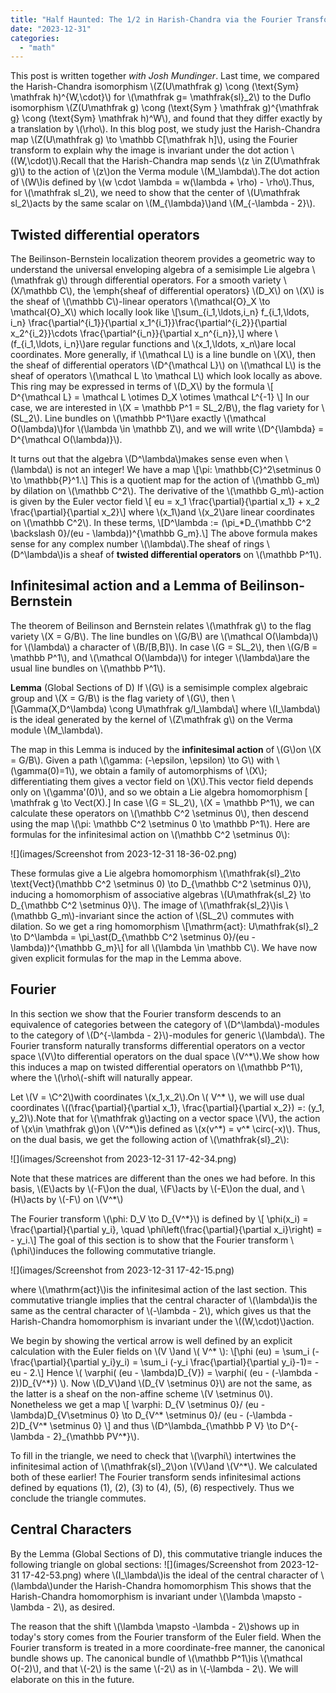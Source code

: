 ```yaml
---
title: "Half Haunted: The 1/2 in Harish-Chandra via the Fourier Transform"
date: "2023-12-31"
categories: 
  - "math"
---
```


This post is written together *with Josh Mundinger*. Last time, we compared the Harish-Chandra isomorphism \\(Z(U\mathfrak g) \cong (\text{Sym} \mathfrak h)^{W,\cdot}\\) for \\(\mathfrak g=  \mathfrak{sl}\_2\\) to the Duflo isomorphism \\(Z(U\mathfrak g) \cong (\text{Sym } \mathfrak g)^{\mathfrak g} \cong (\text{Sym} \mathfrak h)^W\\), and found that they differ exactly by a translation by \\(\rho\\). In this blog post, we study just the Harish-Chandra map \\(Z(U\mathfrak g) \to \mathbb C[\mathfrak h]\\), using the Fourier transform to explain why the image is invariant under the dot action \\((W,\cdot)\\).Recall that the Harish-Chandra map sends \\(z \in Z(U\mathfrak g)\\) to the action of \\(z\\)on the Verma module \\(M_\lambda\\).The dot action of \\(W\\)is defined by \\(w \cdot \lambda = w(\lambda + \rho) - \rho\\).Thus, 
for \\(\mathfrak sl_2\\), we need to show that the center of \\(U\mathfrak sl_2\\)acts by the same scalar on \\(M_{\lambda}\\)and \\(M_{-\lambda - 2}\\).

## Twisted differential operators
The Beilinson-Bernstein localization theorem provides a geometric way to understand the universal enveloping algebra of a semisimple Lie algebra \\(\mathfrak g\\) through differential operators.
For a smooth variety \\(X/\mathbb C\\), the \emph{sheaf of differential operators} \\(D_X\\) on \\(X\\) is the sheaf of \\(\mathbb C\\)-linear operators \\(\mathcal{O}\_X \to \mathcal{O}\_X\\) which locally look like 
\\[\sum_{i\_1,\ldots,i\_n} f_{i\_1,\ldots, i\_n} \frac{\partial^{i\_1}}{\partial x\_1^{i\_1}}\frac{\partial^{i\_2}}{\partial x\_2^{i\_2}}\cdots \frac{\partial^{i\_n}}{\partial x\_n^{i_n}},\\]
where \\(f_{i\_1,\ldots, i\_n}\\)are regular functions and \\(x_1,\ldots, x_n\\)are local coordinates.
More generally, if \\(\mathcal L\\) is a line bundle on \\(X\\), then the sheaf of differential operators \\(D^{\mathcal L}\\) on \\(\mathcal L\\) is the sheaf of operators \\(\mathcal L \to \mathcal L\\) which look locally as above. This ring may be expressed in terms of \\(D_X\\) by the formula 
\\[ D^{\mathcal L}  = \mathcal L \otimes D_X \otimes \mathcal L^{-1} \\]
In our case, we are interested in \\(X = \mathbb P^1 = SL_2/B\\), the flag variety for \\(SL_2\\).
Line bundles on \\(\mathbb P^1\\)are exactly \\(\mathcal O(\lambda)\\)for \\(\lambda \in \mathbb Z\\),
and we will write \\(D^{\lambda} = D^{\mathcal O(\lambda)}\\).

It turns out that the algebra \\(D^\lambda\\)makes sense even when \\(\lambda\\) is not an integer!
We have a map 
\\[\pi: \mathbb{C}^2\setminus 0 \to \mathbb{P}^1.\\]
This is a quotient map for the action of \\(\mathbb G_m\\) by dilation on \\(\mathbb C^2\\).
The derivative of the \\(\mathbb G_m\\)-action is given by the Euler vector field 
\\[ eu = x_1 \frac{\partial}{\partial x_1} + x_2 \frac{\partial}{\partial x_2}\\]
where \\(x_1\\)and \\(x_2\\)are linear coordinates on \\(\mathbb C^2\\).
In these terms,
\\[D^\lambda := (\pi_*D_{\mathbb C^2 \backslash 0}/(eu - \lambda))^{\mathbb G_m}.\\]
The above formula makes sense for any complex number \\(\lambda\\).The sheaf of rings \\(D^\lambda\\)is a sheaf of **twisted differential operators** on \\(\mathbb P^1\\).

## Infinitesimal action and a Lemma of Beilinson-Bernstein

The theorem of Beilinson and Bernstein relates \\(\mathfrak g\\) to the flag variety \\(X = G/B\\).
The line bundles on \\(G/B\\) are \\(\mathcal O(\lambda)\\) for \\(\lambda\\) a character of \\(B/[B,B]\\). 
In case \\(G = SL_2\\), then \\(G/B = \mathbb P^1\\), and \\(\mathcal O(\lambda)\\) for integer \\(\lambda\\)are the usual line bundles on \\(\mathbb P^1\\).


**Lemma** (Global Sections of D)
    If \\(G\\) is a semisimple complex algebraic group and \\(X = G/B\\) is the flag variety of \\(G\\), then 
    \\[\Gamma(X,D^\lambda) \cong U\mathfrak g/I_\lambda\\]
    where \\(I_\lambda\\) is the ideal generated by the kernel of \\(Z\mathfrak g\\) on the Verma module \\(M_\lambda\\).

The map in this Lemma is induced by the **infinitesimal action** of \\(G\\)on \\(X = G/B\\).
Given a path \\(\gamma: (-\epsilon, \epsilon) \to G\\) with \\(\gamma(0)=1\\), we obtain a family of automorphisms of \\(X\\); differentiating them gives a vector field on \\(X\\).This vector field depends only on \\(\gamma'(0)\\), and so we obtain a Lie algebra homomorphism
\[ \mathfrak g \to Vect(X).\]
In case \\(G = SL_2\\), \\(X = \mathbb P^1\\), we can calculate these operators on \\(\mathbb C^2 \setminus 0\\), then descend using the map \\(\pi: \mathbb C^2 \setminus 0 \to \mathbb P^1\\).
Here are formulas for the infinitesimal action on \\(\mathbb C^2 \setminus 0\\):

![](images/Screenshot from 2023-12-31 18-36-02.png) 

These formulas give a Lie algebra homomorphism \\(\mathfrak{sl}\_2\to \text{Vect}(\mathbb C^2 \setminus 0) \to D\_{\mathbb C^2 \setminus 0}\\),
inducing a homomorphism of associative algebras \\(U\mathfrak{sl\_2} \to D_{\mathbb C^2 \setminus 0}\\).
The image of \\(\mathfrak{sl_2}\\)is \\(\mathbb G_m\\)-invariant since the action of \\(SL_2\\) commutes with dilation.
So we get a ring homomorphism
\\[\mathrm{act}: U\mathfrak{sl}\_2 \to D^\lambda = \pi_\ast(D_{\mathbb C^2 \setminus 0}/(eu - \lambda))^{\mathbb G_m}\\]
for all \\(\lambda \in \mathbb C\\).
We have now given explicit formulas for the map in the Lemma above.


## Fourier
In this section we show that the Fourier transform descends to an equivalence of categories between the category of \\(D^\lambda\\)-modules to the category of \\(D^{-\lambda - 2}\\)-modules for generic \\(\lambda\\). The Fourier transform naturally transforms differential operators on a vector space \\(V\\)to differential operators on the dual space \\(V^\*\\).We show how this induces a map on twisted differential operators on \\(\mathbb P^1\\), where the \\(\rho\\(-shift will naturally appear.

Let \\(V = \C^2\\)with coordinates \\(x_1,x_2\\).On \\( V^\* \\), we will use dual coordinates  \\((\frac{\partial}{\partial x_1}, \frac{\partial}{\partial x_2}) =: (y_1, y_2)\\).Note that for \\(\mathfrak g\\)acting on a vector space \\(V\\), the action of \\(x\in \mathfrak g\\)on \\(V^*\\)is defined as \\(x(v^\*) = v^\* \circ(-x)\\).
Thus, on the dual basis, we get the following action of \\(\mathfrak{sl}_2\\):

![](images/Screenshot from 2023-12-31 17-42-34.png)


Note that these matrices are different than the ones we had before. In this basis, \\(E\\)acts by \\(-F\\)on the dual, \\(F\\)acts by \\(-E\\)on the dual, and \\(H\\)acts by \\(-F\\) on \\(V^*\\)

The Fourier transform \\(\phi: D_V \to D_{V^*}\\) is defined by 
\\[ \phi(x_i) = \frac{\partial}{\partial y_i}, \quad \phi\left(\frac{\partial}{\partial x_i}\right) = - y_i.\\]
The goal of this section is to show that the Fourier transform \\(\phi\\)induces the following commutative triangle.

![](images/Screenshot from 2023-12-31 17-42-15.png)

where \\(\mathrm{act}\\)is the infinitesimal action of the last section.
This commutative triangle implies that the central character of \\(\lambda\\)is the same as the central character of \\(-\lambda - 2\\), which gives us that the Harish-Chandra homomorphism is invariant under the \\((W,\cdot)\\)action.

We begin by showing the vertical arrow is well defined by an explicit calculation with the Euler fields on \\(V \\)and \\( V^* \\):
\\[\phi (eu) = \sum_i (-\frac{\partial}{\partial y\_i}y\_i) = \sum_i (-y_i \frac{\partial}{\partial y_i}-1)= -eu - 2.\\]
Hence \\( \varphi( (eu - \lambda)D\_{V}) = \varphi( (eu - (-\lambda - 2))D\_{V^\*}) \\).
Now \\(D_V\\)and \\(D_{V \setminus 0}\\) are not the same, as the latter is a sheaf on the non-affine scheme \\(V \setminus 0\\). Nonetheless we get a map
\\[ \varphi: D_{V \setminus 0}/ (eu - \lambda)D_{V\setminus 0} \to D_{V^* \setminus 0}/ (eu - (-\lambda - 2)D_{V^* \setminus 0} \\]
and thus \\(D^\lambda_{\mathbb P V} \to D^{-\lambda - 2}_{\mathbb PV^*}\\).

To fill in the triangle, we need to check that \\(\varphi\\) intertwines the infinitesimal action of \\(\mathfrak{sl}_2\\)on \\(V\\)and \\(V^*\\).
We calculated both of these earlier! The Fourier transform sends infinitesimal actions defined by equations (1), (2), (3) to (4), (5), (6) respectively. Thus we conclude the triangle commutes.

## Central Characters
By the Lemma (Global Sections of D), this commutative triangle induces the following triangle on global sections:
![](images/Screenshot from 2023-12-31 17-42-53.png)
where \\(I_\lambda\\)is the ideal of the central character of \\(\lambda\\)under the Harish-Chandra homomorphism
This shows that the Harish-Chandra homomorphism is invariant under \\(\lambda \mapsto -\lambda - 2\\), as desired.

The reason that the shift \\(\lambda \mapsto -\lambda - 2\\)shows up in today's story comes from the Fourier transform of the Euler field. When the Fourier transform is treated in a more coordinate-free manner, the canonical bundle shows up. The canonical bundle of \\(\mathbb P^1\\)is \\(\mathcal O(-2)\\), and that \\(-2\\) is the same \\(-2\\) as in \\(-\lambda - 2\\). We will elaborate on this in the future.
